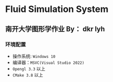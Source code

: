 # Fluid Simulation System


## 南开大学图形学作业 By： dkr lyh

### 环境配置

- 操作系统: `Windows 10`
- 编译器：`MSVC(Visual Studio 2022)`
- `Opengl 3.3` 以上
- `CMake 3.8` 以上
